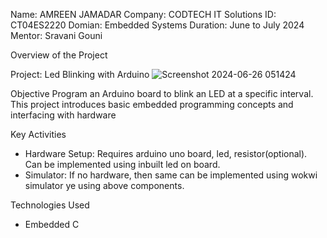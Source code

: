Name: AMREEN JAMADAR
Company: CODTECH IT Solutions
ID: CT04ES2220
Domian: Embedded Systems
Duration: June to July 2024
Mentor: Sravani Gouni

Overview of the Project

Project: Led Blinking with Arduino
![Screenshot 2024-06-26 051424](https://github.com/amreen-26/CODTECH-Task1/assets/173904652/d18e8760-2906-469b-b4a4-f47fd591704a)

Objective
Program an Arduino board to blink an LED at a specific interval. This project introduces basic embedded programming concepts and interfacing with hardware

Key Activities
- Hardware Setup: Requires arduino uno board, led, resistor(optional). Can be implemented using inbuilt led on board.
- Simulator: If no hardware, then same can be implemented using wokwi simulator ye using above components.

Technologies Used
- Embedded C

